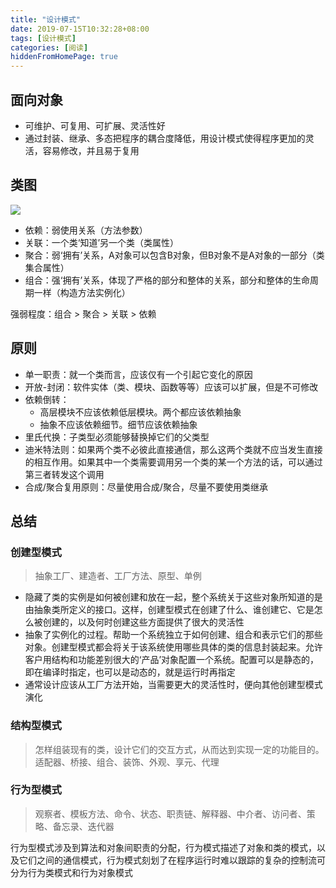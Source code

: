 ```yaml
---
title: "设计模式"
date: 2019-07-15T10:32:28+08:00
tags: [设计模式]
categories: [阅读]
hiddenFromHomePage: true
---
```


## 面向对象
- 可维护、可复用、可扩展、灵活性好
- 通过封装、继承、多态把程序的耦合度降低，用设计模式使得程序更加的灵活，容易修改，并且易于复用
## 类图
![](/images/read/designPattern/uml.png)
- 依赖：弱使用关系（方法参数）
- 关联：一个类‘知道’另一个类（类属性）
- 聚合：弱‘拥有’关系，A对象可以包含B对象，但B对象不是A对象的一部分（类集合属性）
- 组合：强‘拥有’关系，体现了严格的部分和整体的关系，部分和整体的生命周期一样（构造方法实例化）

强弱程度：组合 > 聚合 > 关联 > 依赖
## 原则
- 单一职责：就一个类而言，应该仅有一个引起它变化的原因
- 开放-封闭：软件实体（类、模块、函数等等）应该可以扩展，但是不可修改
- 依赖倒转：
  - 高层模块不应该依赖低层模块。两个都应该依赖抽象
  - 抽象不应该依赖细节。细节应该依赖抽象
- 里氏代换：子类型必须能够替换掉它们的父类型
- 迪米特法则：如果两个类不必彼此直接通信，那么这两个类就不应当发生直接的相互作用。如果其中一个类需要调用另一个类的某一个方法的话，可以通过第三者转发这个调用
- 合成/聚合复用原则：尽量使用合成/聚合，尽量不要使用类继承

## 总结
### 创建型模式
>抽象工厂、建造者、工厂方法、原型、单例
- 隐藏了类的实例是如何被创建和放在一起，整个系统关于这些对象所知道的是由抽象类所定义的接口。这样，创建型模式在创建了什么、谁创建它、它是怎么被创建的，以及何时创建这些方面提供了很大的灵活性
- 抽象了实例化的过程。帮助一个系统独立于如何创建、组合和表示它们的那些对象。创建型模式都会将关于该系统使用哪些具体的类的信息封装起来。允许客户用结构和功能差别很大的‘产品’对象配置一个系统。配置可以是静态的，即在编译时指定，也可以是动态的，就是运行时再指定
- 通常设计应该从工厂方法开始，当需要更大的灵活性时，便向其他创建型模式演化
### 结构型模式
>怎样组装现有的类，设计它们的交互方式，从而达到实现一定的功能目的。适配器、桥接、组合、装饰、外观、享元、代理
### 行为型模式
>观察者、模板方法、命令、状态、职责链、解释器、中介者、访问者、策略、备忘录、迭代器

行为型模式涉及到算法和对象间职责的分配，行为模式描述了对象和类的模式，以及它们之间的通信模式，行为模式刻划了在程序运行时难以跟踪的复杂的控制流可分为行为类模式和行为对象模式